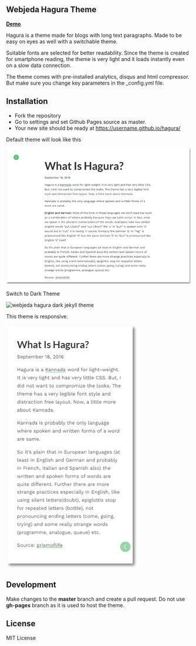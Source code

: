 ## Webjeda Hagura Theme

[**Demo**](http://webjeda.com/hagura)

Hagura is a theme made for blogs with long text paragraphs. Made to be easy on eyes as well with a switchable theme.

Suitable fonts are selected for better readability. Since the theme is created for smartphone reading, the theme is very light and it loads instantly even on a slow data connection.

The theme comes with pre-installed analytics, disqus and html compressor. But make sure you change key parameters in the _config.yml file.



## Installation
* Fork the repository
* Go to settings and set Github Pages source as master.
* Your new site should be ready at https://username.github.io/hagura/


Default theme will look like this

![webjeda hagura jekyll theme](/images/hagura-1.png)

Switch to Dark Theme

![webjeda hagura dark jekyll theme](/hagura/images/hagura-dark-jekyll-theme.png)

This theme is responsive.

![webjeda hagura responsive jekyll theme](/images/hagura-responsive.png)


## Development
Make changes to the **master** branch and create a pull request. Do not use **gh-pages** branch as it is used to host the theme.


## License
MIT License 
